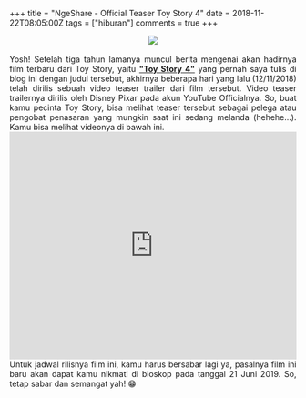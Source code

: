 +++
title = "NgeShare - Official Teaser Toy Story 4"
date = 2018-11-22T08:05:00Z
tags = ["hiburan"]
comments = true
+++

<center><img border="0" data-original-height="365" data-original-width="960" src="https://1.bp.blogspot.com/-QPCT_HuGtfg/W_YAZSFzzuI/AAAAAAAAShI/0Xexiqs2HHIYkv6CD6B_26n8rjyE6g-9ACLcBGAs/s1600/toy%2Bstory%2B4.jpg" /></center><br />
<div style="text-align: justify;">Yosh! Setelah tiga tahun lamanya muncul berita mengenai akan hadirnya film terbaru dari Toy Story, yaitu <a href="https://www.suryadhi.web.id/artikel/toystory4" target="_blank"><b>"Toy Story 4"</b></a> yang pernah saya tulis di blog ini dengan judul tersebut, akhirnya beberapa hari yang lalu (12/11/2018) telah dirilis sebuah video teaser trailer dari film tersebut. Video teaser trailernya dirilis oleh Disney Pixar pada akun YouTube Officialnya. So, buat kamu pecinta Toy Story, bisa melihat teaser tersebut sebagai pelega atau pengobat penasaran yang mungkin saat ini sedang melanda (hehehe...). Kamu bisa melihat videonya di bawah ini.<br /><iframe width="100%" height="400" src="https://www.youtube.com/embed/LDXYRzerjzU" frameborder="0" allow="accelerometer; autoplay; encrypted-media; gyroscope; picture-in-picture" allowfullscreen></iframe><br />
Untuk jadwal rilisnya film ini, kamu harus bersabar lagi ya, pasalnya film ini baru akan dapat kamu nikmati di bioskop pada tanggal 21 Juni 2019. So, tetap sabar dan semangat yah! 😁</div>
